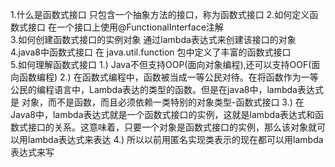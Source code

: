 1.什么是函数式接口
	只包含一个抽象方法的接口，称为函数式接口
2.如何定义函数式接口
	在一个接口上使用@FunctionalInterface注解	
3.如何创建函数式接口的实例对象
	通过lambda表达式来创建该接口的对象
4.java8中函数式接口
	在 java.util.function 包中定义了丰富的函数式接口	
5.如何理解函数式接口
	1.) Java不但支持OOP(面向对象编程),还可以支持OOF(面向函数编程)
	2.) 在函数式编程中，函数被当成一等公民对待。在将函数作为一等公民的编程语言中，Lambda表达的类型的函数。但是在java8中，lambda表达式是
		对象，而不是函数，而且必须依赖一类特别的对象类型-函数式接口
	3.) 在Java8中，lambda表达式就是一个函数式接口的实例，这就是lambda表达式和函数式接口的关系。这意味着，只要一个对象是函数式接口的实例，那么该对象就可以用lambda表达式来表达
	4.) 所以以前用匿名实现类表示的现在都可以用lambda表达式来写 	